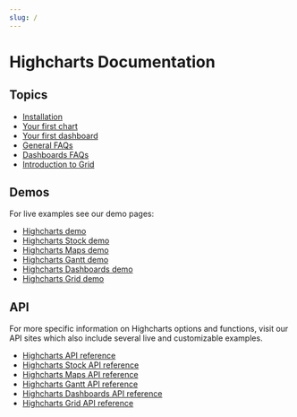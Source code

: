 ```yaml
---
slug: /
---
```


# Highcharts Documentation

Topics
------

*   [Installation](https://www.highcharts.com/docs/getting-started/installation)
*   [Your first chart](https://www.highcharts.com/docs/getting-started/your-first-chart)
*   [Your first dashboard](https://www.highcharts.com/docs/dashboards/your-first-dashboard)
*   [General FAQs](https://www.highcharts.com/docs/getting-started/frequently-asked-questions)
*   [Dashboards FAQs](https://www.highcharts.com/docs/dashboards/frequently-asked-questions)
*   [Introduction to Grid](https://www.highcharts.com/docs/grid/general)


Demos
----

For live examples see our demo pages:

*   [Highcharts demo](https://www.highcharts.com/demo#highcharts-demo-line-charts)
*   [Highcharts Stock demo](https://www.highcharts.com/demo/stock#highcharts-stock-demo-general)
*   [Highcharts Maps demo](https://www.highcharts.com/demo/maps#highcharts-maps-demo-general)
*   [Highcharts Gantt demo](https://www.highcharts.com/demo/gantt#highcharts-gantt-demo-highcharts-gantt)
*   [Highcharts Dashboards demo](https://www.highcharts.com/demo/dashboards#highcharts-dashboards-demo-general)
*   [Highcharts Grid demo](https://www.highcharts.com/demo#highcharts-grid-demo-general)


API
---

For more specific information on Highcharts options and functions, visit our API sites which also include several live and customizable examples.

*   [Highcharts API reference](https://api.highcharts.com/highcharts)
*   [Highcharts Stock API reference](https://api.highcharts.com/highstock)
*   [Highcharts Maps API reference](https://api.highcharts.com/highmaps)
*   [Highcharts Gantt API reference](https://api.highcharts.com/gantt)
*   [Highcharts Dashboards API reference](https://api.highcharts.com/dashboards)
*   [Highcharts Grid API reference](https://api.highcharts.com/grid/)

